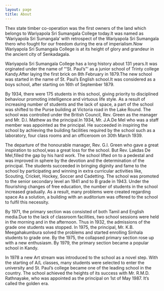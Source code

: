 ```yaml
---
layout: page
title: About
---
```

Thex state timber co-operation was the first owners of the land which belongs to Wariyapola Sri Sumangala College today.It was named as ‘Wariyapola Sri Sumangala’ with retrospect of the Wariyapola Sri Sumangala thero who fought for our freedom during the era of imperialism.Now Wariyapola Sri Sumangala College is at its height of glory and grandeur in the ancient city of Senkadagala.


Wariyapola Sri Sumangala College has a long history about 131 years.It was orginated under the name of “‘St. Paul’s”‘ as a junior school of Trinty college Kandy.After laying the first brick on 8th February in 1879.The new school was started in the name of St. Paul’s English school.It was considered as a boys school, after starting on 16th of September 1879.

By 1934, there were 175 students in this school, giving priority to disciplined behaviour promoting intelligence and virtuous life style. As a result of increasing number of students and the lack of space, a part of the school was shifted to the Purse building at Victoria road in the Lake Round. The school was controlled under the British Council, Rev. Green as the manager and Mr. D.I. Mathew as the principal.In 1934, Mr. J.A.De Mel who was a staff member was appointed as the principal. He succeeded in inspiring the school by achieving the building facilities required by the school such as a laboratory, four class rooms and an officeroom on 30th March 1939.


The departure of the honourable manager, Rev. G.I. Green who gave a great inspiration to school,was a great loss for the school. But Rev. Lakdas De Mel,filled the gap by his hard work. The school lifted on to a pedestal and was improved in sphere by the devotion and the determination of the principal. The students succeeded in bringing diginity and fame to the school by participating and winning in extra curricular activities like, Scouting, Cricket, Hockey, Soccer and Cadetting. The school was promoted to the senior secondary level an 1941 and to B grade in 1943. Under the flourishing changes of free education, the number of students in the school increased gradually. As a result, many problems were created regarding space As a solution, a building with an auditorium was offered to the school to fulfil this necessity.


By 1971, the primary section was consisted of both Tamil and English media.Due to the lack of classroom facilities, two school sessions were held in the morning and in the afternoon. Thus in 1932, the admissions of the grade one students was stopped. In 1975, the principal, Mr. K.B. Meegahakumbura solved the problems and started enrolling Sinhala students to grade one. By the 1975, the collapsed primary section rose up with a new enthusiasm. By 1979, the primary section became a popular school in Kandy.


In 1978 a new Art stream was introduced to the school as a novel step. With the starting of A/L classes, many students were selected to enter the university and St. Paul’s college became one of the leading school in the country. The school achieved the heights of its success with Mr. R.M.D. Rathnayake, who was appointed as the principal on 1st of May 1987. It’s called the golden era.